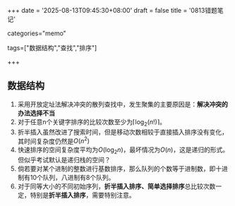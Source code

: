 +++
date = '2025-08-13T09:45:30+08:00'
draft = false
title = '0813错题笔记'

 categories="memo"

tags=["数据结构","查找","排序"]

+++

## 数据结构

1. 采用开放定址法解决冲突的散列查找中，发生聚集的主要原因是：**解决冲突的办法选择不当**
2. 对于任意n个关键字排序的比较次数至少为$\lceil \log_2{(n!)}\rceil$。
3. 折半插入虽然改进了搜索时间，但是移动次数相较于直接插入排序没有变化，其时间复杂度仍然是$O(n^2)$
4. 快速排序的空间复杂度平均为$O(\log_2 n)$，最坏情况为$O(n)$，这是递归的形式。但似乎考试默认是递归栈的空间？
5. 倘若要对某个进制的整数进行基数排序，那么队列的个数等于进制数，即十进制有10个队列，八进制有8个队列。
6. 对于同等大小的不同初始序列，**折半插入排序、简单选择排序**总比较次数一定，特别是**折半插入排序**，需要特别注意。

